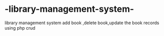 # -library-management-system-
 library management system  add book ,delete book,update the book records using php crud 
